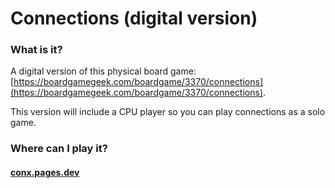 # Connections (digital version)

### What is it?

A digital version of this physical board game: [https://boardgamegeek.com/boardgame/3370/connections](https://boardgamegeek.com/boardgame/3370/connections).

This version will include a CPU player so you can play connections as a solo game.


### Where can I play it?
#### [conx.pages.dev](https://conx.pages.dev)